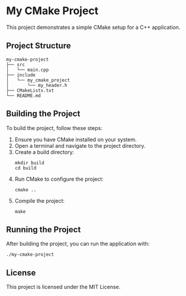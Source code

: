 # My CMake Project

This project demonstrates a simple CMake setup for a C++ application.

## Project Structure

```
my-cmake-project
├── src
│   └── main.cpp
├── include
│   └── my_cmake_project
│       └── my_header.h
├── CMakeLists.txt
└── README.md
```

## Building the Project

To build the project, follow these steps:

1. Ensure you have CMake installed on your system.
2. Open a terminal and navigate to the project directory.
3. Create a build directory:
   ```
   mkdir build
   cd build
   ```
4. Run CMake to configure the project:
   ```
   cmake ..
   ```
5. Compile the project:
   ```
   make
   ```

## Running the Project

After building the project, you can run the application with:
```
./my-cmake-project
```

## License

This project is licensed under the MIT License.